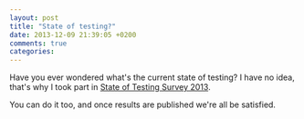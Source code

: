 ```yaml
---
layout: post
title: "State of testing?"
date: 2013-12-09 21:39:05 +0200
comments: true
categories:
---
```

Have you ever wondered what's the current state of testing?
I have no idea, that's why I took part in [State of Testing Survey 2013](http://qablog.practitest.com/state-of-testing/).
<!-- more -->
You can do it too, and once results are published we're all be satisfied.
